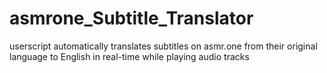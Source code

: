 # asmrone_Subtitle_Translator
userscript automatically translates subtitles on asmr.one from their original language to English in real-time while playing audio tracks
